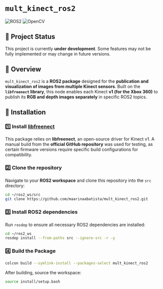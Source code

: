 # ``mult_kinect_ros2``

![ROS2](https://img.shields.io/badge/ROS2-Humble-blue)  ![OpenCV](https://img.shields.io/badge/OpenCV-4.5.4-orange)

## 🚧 Project Status

This project is currently **under development**. Some features may not be fully implemented or may change in future versions.

## 📖 Overview

`mult_kinect_ros2` is a **ROS2 package** designed for the **publication and visualization of images from multiple Kinect sensors**.  Built on the **`libfreenect` library**, this node enables each Kinect **v1 (for the Xbox 360)** to publish its **RGB and depth images separately** in specific ROS2 topics.

## 🔧 Installation

### **1️⃣ Install [libfreenect](https://github.com/OpenKinect/libfreenect)**
This package relies on **libfreenect**, an open-source driver for Kinect v1.  A manual build from the **official GitHub repository** was used for testing, as certain firmware versions require specific build configurations for compatibility.

### **2️⃣ Clone the repository**
Navigate to your **ROS2 workspace** and clone this repository into the `src` directory:
```bash
cd ~/ros2_ws/src
git clone https://github.com/maarinaabatista/mult_kinect_ros2.git
```
### **3️⃣ Install ROS2 dependencies**
Run ``rosdep`` to ensure all necessary ROS2 dependencies are installed:
```bash
cd ~/ros2_ws
rosdep install --from-paths src --ignore-src -r -y
```
### **4️⃣ Build the Package**
```bash
colcon build --symlink-install --packages-select mult_kinect_ros2
```
After building, source the workspace:
```bash
source install/setup.bash
```
